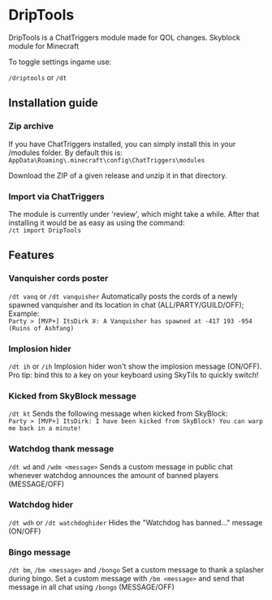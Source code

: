 # DripTools 

DripTools is a ChatTriggers module made for QOL changes. Skyblock module for Minecraft

To toggle settings ingame use:

`/driptools` or `/dt`


## Installation guide
### Zip archive
If you have ChatTriggers installed, you can simply install this in your /modules folder. By default this is: <br>
`AppData\Roaming\.minecraft\config\ChatTriggers\modules`

Download the ZIP of a given release and unzip it in that directory. 

### Import via ChatTriggers
The module is currently under 'review', which might take a while. After that installing it would be as easy as using the command: <br>
`/ct import DripTools`

## Features

### Vanquisher cords poster 
`/dt vanq` or `/dt vanquisher`
Automatically posts the cords of a newly spawned vanquisher and its location in chat (ALL/PARTY/GUILD/OFF); <br>
Example: <br>
`Party > [MVP+] ItsDirk ቾ: A Vanquisher has spawned at -417 193 -954 (Ruins of Ashfang)`

### Implosion hider
`/dt ih` or `/ih`
Implosion hider won't show the implosion message (ON/OFF). Pro tip: bind this to a key on your keyboard using SkyTils to quickly switch!<br>

### Kicked from SkyBlock message
`/dt kt`
Sends the following message when kicked from SkyBlock: <br>
`Party > [MVP+] ItsDirk: I have been kicked from SkyBlock! You can warp me back in a minute!`

### Watchdog thank message
`/dt wd` and `/wdm <message>`
Sends a custom message in public chat whenever watchdog announces the amount of banned players (MESSAGE/OFF) <br>

### Watchdog hider
`/dt wdh` or `/dt watchdoghider`
Hides the "Watchdog has banned..." message (ON/OFF)

### Bingo message
`/dt bm`, `/bm <message>` and `/bongo`
Set a custom message to thank a splasher during bingo. Set a custom message with `/bm <message>` and send that message in all chat using `/bongo` (MESSAGE/OFF) <br>

